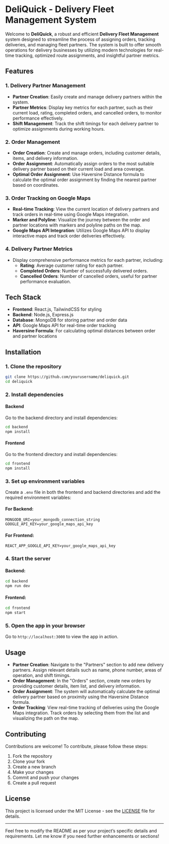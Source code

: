 # DeliQuick - Delivery Fleet Management System

Welcome to **DeliQuick**, a robust and efficient **Delivery Fleet Management** system designed to streamline the process of assigning orders, tracking deliveries, and managing fleet partners. The system is built to offer smooth operations for delivery businesses by utilizing modern technologies for real-time tracking, optimized route assignments, and insightful partner metrics.

## Features

### 1. **Delivery Partner Management**
- **Partner Creation**: Easily create and manage delivery partners within the system.
- **Partner Metrics**: Display key metrics for each partner, such as their current load, rating, completed orders, and cancelled orders, to monitor performance effectively.
- **Shift Management**: Track the shift timings for each delivery partner to optimize assignments during working hours.

### 2. **Order Management**
- **Order Creation**: Create and manage orders, including customer details, items, and delivery information.
- **Order Assignment**: Automatically assign orders to the most suitable delivery partner based on their current load and area coverage.
- **Optimal Order Assignment**: Use Haversine Distance formula to calculate the optimal order assignment by finding the nearest partner based on coordinates.

### 3. **Order Tracking on Google Maps**
- **Real-time Tracking**: View the current location of delivery partners and track orders in real-time using Google Maps integration.
- **Marker and Polyline**: Visualize the journey between the order and partner locations with markers and polyline paths on the map.
- **Google Maps API Integration**: Utilizes Google Maps API to display interactive maps and track order deliveries effectively.

### 4. **Delivery Partner Metrics**
- Display comprehensive performance metrics for each partner, including:
  - **Rating**: Average customer rating for each partner.
  - **Completed Orders**: Number of successfully delivered orders.
  - **Cancelled Orders**: Number of cancelled orders, useful for partner performance evaluation.

## Tech Stack
- **Frontend**: React.js, TailwindCSS for styling
- **Backend**: Node.js, Express.js
- **Database**: MongoDB for storing partner and order data
- **API**: Google Maps API for real-time order tracking
- **Haversine Formula**: For calculating optimal distances between order and partner locations

## Installation

### 1. Clone the repository
```bash
git clone https://github.com/yourusername/deliquick.git
cd deliquick
```

### 2. Install dependencies

#### Backend
Go to the backend directory and install dependencies:
```bash
cd backend
npm install
```

#### Frontend
Go to the frontend directory and install dependencies:
```bash
cd frontend
npm install
```

### 3. Set up environment variables

Create a `.env` file in both the frontend and backend directories and add the required environment variables:

#### For Backend:
```env
MONGODB_URI=your_mongodb_connection_string
GOOGLE_API_KEY=your_google_maps_api_key
```

#### For Frontend:
```env
REACT_APP_GOOGLE_API_KEY=your_google_maps_api_key
```

### 4. Start the server

#### Backend:
```bash
cd backend
npm run dev
```

#### Frontend:
```bash
cd frontend
npm start
```

### 5. Open the app in your browser
Go to `http://localhost:3000` to view the app in action.

## Usage

- **Partner Creation**: Navigate to the "Partners" section to add new delivery partners. Assign relevant details such as name, phone number, areas of operation, and shift timings.
- **Order Management**: In the "Orders" section, create new orders by providing customer details, item list, and delivery information.
- **Order Assignment**: The system will automatically calculate the optimal delivery partner based on proximity using the Haversine Distance formula.
- **Order Tracking**: View real-time tracking of deliveries using the Google Maps integration. Track orders by selecting them from the list and visualizing the path on the map.

## Contributing

Contributions are welcome! To contribute, please follow these steps:

1. Fork the repository
2. Clone your fork
3. Create a new branch
4. Make your changes
5. Commit and push your changes
6. Create a pull request

## License

This project is licensed under the MIT License - see the [LICENSE](LICENSE) file for details.

---

Feel free to modify the README as per your project’s specific details and requirements. Let me know if you need further enhancements or sections!
